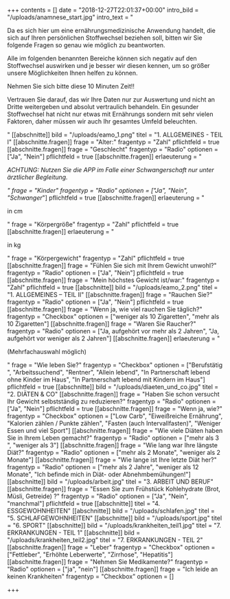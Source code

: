 +++
contents = []
date = "2018-12-27T22:01:37+00:00"
intro_bild = "/uploads/anamnese_start.jpg"
intro_text = "<p>Da es sich hier um eine ernährungsmedizinische Anwendung handelt, die sich auf Ihren persönlichen Stoffwechsel beziehen soll, bitten wir Sie folgende Fragen so genau wie möglich zu beantworten.</p><p>Alle im folgenden benannten Bereiche können sich negativ auf den Stoffwechsel auswirken und je besser wir diesen kennen, um so größer unsere Möglichkeiten Ihnen helfen zu können.</p><p>Nehmen Sie sich bitte diese 10 Minuten Zeit!!</p><p>Vertrauen Sie darauf, das wir Ihre Daten nur zur Auswertung und nicht an Dritte weitergeben und absolut vertraulich behandeln. Ein gesunder Stoffwechsel hat nicht nur etwas mit Ernährungs sondern mit sehr vielen Faktoren, daher müssen wir auch Ihr gesamtes Umfeld beleuchten.</p>"
[[abschnitte]]
bild = "/uploads/eamo_1.png"
titel = "1. ALLGEMEINES - TEIL I"
[[abschnitte.fragen]]
frage = "Alter:"
fragentyp = "Zahl"
pflichtfeld = true
[[abschnitte.fragen]]
frage = "Geschlecht"
fragentyp = "Radio"
optionen = ["Ja", "Nein"]
pflichtfeld = true
[[abschnitte.fragen]]
erlaeuterung = "<p>*ACHTUNG: Nutzen Sie die APP im Falle einer Schwangerschaft nur unter ärztlicher Begleitung.</p>"
frage = "Kinder"
fragentyp = "Radio"
optionen = ["Ja", "Nein", "Schwanger*"]
pflichtfeld = true
[[abschnitte.fragen]]
erlaeuterung = "<p>in cm</p>"
frage = "Körpergröße"
fragentyp = "Zahl"
pflichtfeld = true
[[abschnitte.fragen]]
erlaeuterung = "<p>in kg</p>"
frage = "Körpergewicht"
fragentyp = "Zahl"
pflichtfeld = true
[[abschnitte.fragen]]
frage = "Fühlen Sie sich mit Ihrem Gewicht unwohl?"
fragentyp = "Radio"
optionen = ["Ja", "Nein"]
pflichtfeld = true
[[abschnitte.fragen]]
frage = "Mein höchstes  Gewicht ist/war:"
fragentyp = "Zahl"
pflichtfeld = true
[[abschnitte]]
bild = "/uploads/eamo_2.png"
titel = "1. ALLGEMEINES – TEIL II"
[[abschnitte.fragen]]
frage = "Rauchen Sie?"
fragentyp = "Radio"
optionen = ["Ja", "Nein"]
pflichtfeld = true
[[abschnitte.fragen]]
frage = "Wenn ja, wie viel rauchen Sie täglich?"
fragentyp = "Checkbox"
optionen = ["weniger als 10 Zigaretten", "mehr als 10 Zigaretten"]
[[abschnitte.fragen]]
frage = "Waren Sie Raucher?"
fragentyp = "Radio"
optionen = ["Ja, aufgehört vor mehr als 2 Jahren", "Ja, aufgehört vor weniger als 2 Jahren"]
[[abschnitte.fragen]]
erlaeuterung = "<p>(Mehrfachauswahl möglich)</p>"
frage = "Wie leben Sie?"
fragentyp = "Checkbox"
optionen = ["Berufstätig ", "Arbeitssuchend", "Rentner", "Allein lebend", "In Partnerschaft lebend ohne Kinder im Haus", "In Partnerschaft lebend mit Kindern im Haus"]
pflichtfeld = true
[[abschnitte]]
bild = "/uploads/diaeten_und_co.jpg"
titel = "2. DIÄTEN & CO"
[[abschnitte.fragen]]
frage = "Haben Sie schon versucht Ihr Gewicht selbstständig zu reduzieren?"
fragentyp = "Radio"
optionen = ["Ja", "Nein"]
pflichtfeld = true
[[abschnitte.fragen]]
frage = "Wenn ja, wie?"
fragentyp = "Checkbox"
optionen = ["Low Carb", "Eiweißreiche Ernährung", "Kalorien zählen / Punkte zählen", "Fasten (auch Intervallfasten)", "Weniger Essen und viel Sport"]
[[abschnitte.fragen]]
frage = "Wie viele Diäten haben Sie in Ihrem Leben gemacht?"
fragentyp = "Radio"
optionen = ["mehr als 3 ", "weniger als 3"]
[[abschnitte.fragen]]
frage = "Wie lang war Ihre längste Diät?"
fragentyp = "Radio"
optionen = ["mehr als 2 Monate", "weniger als 2 Monate"]
[[abschnitte.fragen]]
frage = "Wie lange ist Ihre letzte Diät her?"
fragentyp = "Radio"
optionen = ["mehr als 2 Jahre", "weniger als 12 Monate", "Ich befinde mich in Diät- oder Abnehmbemühungen!"]
[[abschnitte]]
bild = "/uploads/arbeit.jpg"
titel = "3. ARBEIT UND BERUF"
[[abschnitte.fragen]]
frage = "Essen Sie zum Frühstück Kohlehydrate  (Brot, Müsli, Getreide) ?"
fragentyp = "Radio"
optionen = ["Ja", "Nein", "manchmal"]
pflichtfeld = true
[[abschnitte]]
titel = "4. ESSGEWOHNHEITEN"
[[abschnitte]]
bild = "/uploads/schlafen.jpg"
titel = "5. SCHLAFGEWOHNHEITEN"
[[abschnitte]]
bild = "/uploads/sport.jpg"
titel = "6. SPORT"
[[abschnitte]]
bild = "/uploads/krankheiten_teil1.jpg"
titel = "7. ERKRANKUNGEN - TEIL 1"
[[abschnitte]]
bild = "/uploads/krankheiten_teil2.jpg"
titel = "7. ERKRANKUNGEN - TEIL 2"
[[abschnitte.fragen]]
frage = "Leber"
fragentyp = "Checkbox"
optionen = ["Fettleber", "Erhöhte Leberwerte", "Zirrhose", "Hepatitis"]
[[abschnitte.fragen]]
frage = "Nehmen Sie Medikamente?"
fragentyp = "Radio"
optionen = ["ja", "nein"]
[[abschnitte.fragen]]
frage = "Ich leide an keinen Krankheiten"
fragentyp = "Checkbox"
optionen = []

+++
